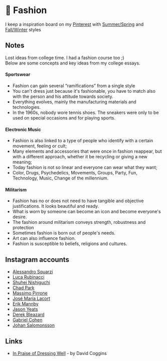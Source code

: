 # 👔 Fashion

I keep a inspiration board on my [Pinterest](https://www.pinterest.pt/rubrodc/_saved/) with [Summer/Spring](https://www.pinterest.pt/rubrodc/ss-menswear/) and [Fall/Winter](https://www.pinterest.pt/rubrodc/fw-menswear/) styles

## Notes

Lost ideas from college time. I had a fashion course too ;\)   
Below are some concepts and key ideas from my college essays.

#### Sportswear

* Fashion can gain several “ramifications” from a single style
* You can't dress just because it's fashionable, you have to match also with the person and his attitude towards society.
* Everything evolves, mainly the manufacturing materials and technologies.
* In the 1960s, nobody wore tennis shoes. The sneakers were only to be used on special occasions and for playing sports.

#### Electronic Music

* Fashion is also linked to a type of people who identify with a certain movement, feeling or cult;
* Many elements and accessories that were once in fashion reappear, but with a different approach, whether it be recycling or giving a new meaning;
* Today fashion is not so linear and everyone can wear what they want;
* Color, Drugs, Psychedelics, Movements, Groups, Party, Fun, Technology, Music, Change of the millennium.

#### Militarism

* Fashion has no or does not need to have tangible and objective justifications. It looks beautiful and ready.
* What is worn by someone can become an icon and become everyone's desire.
* The fashion around militarism conveys strength, robustness and protection
* Sometimes fashion is born out of people's needs.
* Art can also influence fashion.
* Fashion is susceptible to beliefs, religions and cultures.

## Instagram accounts
* [Alessandro Squarzi](https://www.instagram.com/alessandrosquarzi/)
* [Luca Rubinacci](https://www.instagram.com/luca_rubinacci/)
* [Shuhei Nishiguchi](https://www.instagram.com/shuhei_nishiguchi/)
* [Chad Park](https://www.instagram.com/chad_park_/)
* [Massimo Pirrone](https://www.instagram.com/pirronemassimo/)
* [José María Lacort](https://www.instagram.com/jm_lacort/)
* [Erik Mannby](https://www.instagram.com/erikmannby/)
* [Jason Yeats](https://www.instagram.com/jason_yeats/)
* [Derek Bleazard](https://www.instagram.com/derekbleazard/)
* [Gabriel Cohen](https://www.instagram.com/gabrielhcohen/)
* [Johan Salomonsson](https://www.instagram.com/mrsalomonsson/)

## Links

* [In Praise of Dressing Well](https://magazine.brooksbrothers.com/praise-dressing-well/) - by David Coggins
